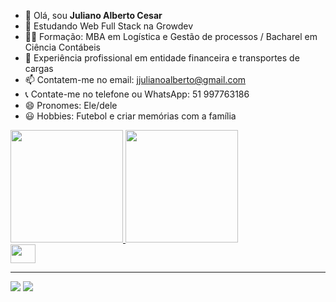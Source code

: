 - 👋 Olá, sou <strong>Juliano Alberto Cesar</strong>
- 🌱 Estudando Web Full Stack na Growdev
- 👨‍🎓 Formação: MBA em Logística e Gestão de processos / Bacharel em Ciência Contábeis
- 💼 Experiência profissional em entidade financeira e transportes de cargas
- 📫 Contatem-me no email: jjulianoalberto@gmail.com
- 📞 Contate-me no telefone ou WhatsApp: 51 997763186
- 😄 Pronomes: Ele/dele
- 😃 Hobbies: Futebol e criar memórias com a família
  

 <div>
  <a href="https://beacons.ai/jjulianoalberto">
  <img height="180em" src="https://github-readme-stats.vercel.app/api?username=jjulianoalberto&show_icons=true&theme=dark&include_all_commits=true&count_private=true"/>
  <img height="180em" src="https://github-readme-stats.vercel.app/api/top-langs/?username=jjulianoalberto&layout=compact&langs-count=16&theme=dark"/>
</div>
<div>
  <img align="center" height="30" width="40" src="https://cdn.jsdelivr.net/gh/devicons/devicon@latest/icons/html5/html5-original.svg" />
</div>
<hr>
<div>
  <a href="https://www.youtube.com/channel/UCKpmMaHHG1o260uZU3rYdmg" target="_blank"><img src="https://img.shields.io/badge/YouTube-FF0000?style=for-the-badge&logo=youtube&logoColor=white" target="_blank"></a>
  <a href="https://www.linkedin.com/in/juliano-alberto-cesar-8446392ab?lipi=urn%3Ali%3Apage%3Ad_flagship3_profile_view_base_contact_details%3BcQrROvFZTlKHcKxUk99E3g%3D%3D" target="_blank"><img src="https://img.shields.io/badge/LinkedIn-0077B5?style=for-the-badge&logo=linkedin&logoColor=white" target="_blank"></a>
 </div>


